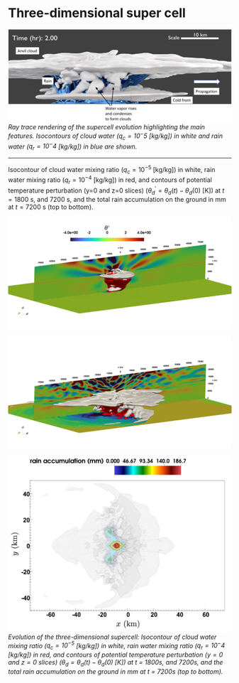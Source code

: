 # Three-dimensional super cell

![Ray trace rendering](Supercell3D_Blender.png)
*Ray trace rendering of the supercell evolution highlighting the main features. Isocontours of cloud water ($q_c = 10^-5$ [kg/kg]) in white and rain water ($q_r = 10^-4$ [kg/kg]) in blue are shown.*

---

Isocontour of cloud water mixing ratio ($q_c = 10^{-5}$ [kg/kg]) in white, rain water mixing ratio ($q_r = 10^{-4}$ [kg/kg]) in red, and contours of potential temperature perturbation (y=0 and z=0 slices) ($\theta_d^{\prime} = \theta_d(t) - \theta_d(0)$ [K]) at $t = 1800$ s, and 7200 s, and the total rain accumulation on the ground in mm at $t = 7200$ s (top to bottom).


![SC at 1800s](SC_1800s.png)

![SC at 7200s](SC_7200s.png)

![Top view of rain accumulation](SC_top_view_qc_rain_accum.png)
*Evolution of the three-dimensional supercell: Isocontour of cloud water mixing ratio ($q_c = 10^{-5}$ [kg/kg]) in white, rain water mixing ratio ($q_r = 10^-4$ [kg/kg]) in red, and contours of potential temperature perturbation ($y=0$ and $z=0$ slices) ($θ_d = θ_d(t)-θ_d(0)$ [K]) at t = 1800s, and 7200s, and the total rain accumulation on the ground in mm at t = 7200s (top to bottom).*


